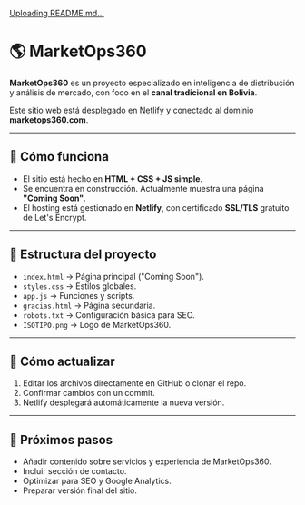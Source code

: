 [Uploading README.md…]()
# 🌎 MarketOps360

**MarketOps360** es un proyecto especializado en inteligencia de distribución y análisis de mercado, 
con foco en el **canal tradicional en Bolivia**.  

Este sitio web está desplegado en [Netlify](https://www.netlify.com) y conectado al dominio **marketops360.com**.  

---

## 🚀 Cómo funciona
- El sitio está hecho en **HTML + CSS + JS simple**.
- Se encuentra en construcción. Actualmente muestra una página **"Coming Soon"**.
- El hosting está gestionado en **Netlify**, con certificado **SSL/TLS** gratuito de Let's Encrypt.

---

## 📂 Estructura del proyecto
- `index.html` → Página principal ("Coming Soon").
- `styles.css` → Estilos globales.
- `app.js` → Funciones y scripts.
- `gracias.html` → Página secundaria.
- `robots.txt` → Configuración básica para SEO.
- `ISOTIPO.png` → Logo de MarketOps360.

---

## 🔄 Cómo actualizar
1. Editar los archivos directamente en GitHub o clonar el repo.  
2. Confirmar cambios con un commit.  
3. Netlify desplegará automáticamente la nueva versión.  

---

## 📌 Próximos pasos
- Añadir contenido sobre servicios y experiencia de MarketOps360.  
- Incluir sección de contacto.  
- Optimizar para SEO y Google Analytics.  
- Preparar versión final del sitio.  

